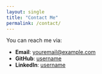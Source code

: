 ```yaml
---
layout: single
title: "Contact Me"
permalink: /contact/
---
```

You can reach me via:
- **Email**: youremail@example.com
- **GitHub**: [username](https://github.com/username)
- **LinkedIn**: [username](https://linkedin.com/in/username)
